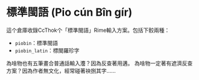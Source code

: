 # 標準閩語 (Pio cún Bîn gír)

這个倉庫收錄CcThok个「標準閩語」Rime輸入方案。包括下骹兩種：

- `piobin`：標準閩語
- `piobin_latin`：標閩羅珍字

為啥物也有五筆畫合普通話輸入灋？因為反查著用遘。
為啥物一定著有遮濟反查方案？因為作者無文化，經常碰著袂捌其字……
